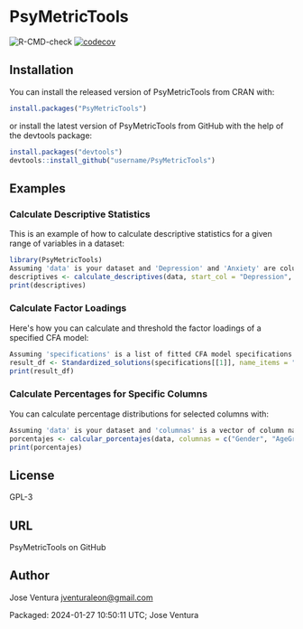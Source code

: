 # PsyMetricTools

![R-CMD-check](https://github.com/username/PsyMetricTools/workflows/R-CMD-check/badge.svg)
[![codecov](https://codecov.io/gh/username/PsyMetricTools/branch/master/graph/badge.svg)](https://codecov.io/gh/username/PsyMetricTools)

## Installation

You can install the released version of PsyMetricTools from CRAN with:

```r
install.packages("PsyMetricTools")
```

or install the latest version of PsyMetricTools from GitHub with the help of the devtools package:
```r
install.packages("devtools")
devtools::install_github("username/PsyMetricTools")
```

## Examples
### Calculate Descriptive Statistics
This is an example of how to calculate descriptive statistics for a given range of variables in a dataset:
```r
library(PsyMetricTools)
Assuming 'data' is your dataset and 'Depression' and 'Anxiety' are column names
descriptives <- calculate_descriptives(data, start_col = "Depression", end_col = "Anxiety")
print(descriptives)
```
### Calculate Factor Loadings
Here's how you can calculate and threshold the factor loadings of a specified CFA model:
```r
Assuming 'specifications' is a list of fitted CFA model specifications
result_df <- Standardized_solutions(specifications[[1]], name_items = "CCOV", apply_threshold = TRUE)
print(result_df)
```

### Calculate Percentages for Specific Columns
You can calculate percentage distributions for selected columns with:
```r
Assuming 'data' is your dataset and 'columnas' is a vector of column names
porcentajes <- calcular_porcentajes(data, columnas = c("Gender", "AgeGroup"))
print(porcentajes)
```

## License
GPL-3

## URL
PsyMetricTools on GitHub

## Author
Jose Ventura jventuraleon@gmail.com

Packaged: 2024-01-27 10:50:11 UTC; Jose Ventura
